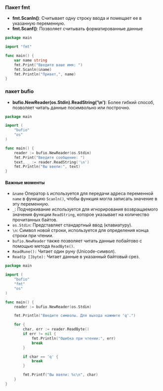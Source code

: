 ###  Пакет fmt

- **fmt.Scanln()**: Считывает одну строку ввода и помещает ее в указанную переменную.
- **fmt.Scanf()**: Позволяет считывать форматированные данные
```go
package main

import "fmt"

func main() {
    var name string
    fmt.Print("Введите ваше имя: ")
    fmt.Scanln(&name)
    fmt.Println("Привет,", name)
}
```

###  пакет bufio

- **bufio.NewReader(os.Stdin).ReadString('\n')**: Более гибкий способ, позволяет читать данные посимвольно или построчно.
```go
package main

import (
    "bufio"
    "os"
)

func main() {
    reader := bufio.NewReader(os.Stdin)
    fmt.Print("Введите сообщение: ")
    text, _ := reader.ReadString('\n')
    fmt.Println("Вы ввели:", text)
}
```

#### Важные моменты

- `&name` Оператор `&` используется для передачи адреса переменной `name` в функцию `Scanln()`, чтобы функция могла записать значение в эту переменную.
- `_`: Подчеркивание используется для игнорирования возвращаемого значения функции `ReadString`, которое указывает на количество прочитанных байтов.
- `os.Stdin`: Представляет стандартный ввод (клавиатуру).
- `\n`: Символ новой строки, используется для определения конца строки при чтении.
- `bufio.NewReader` также позволяет читать данные побайтово с помощью метода `ReadByte()`.
- `ReadRune():` Читает один руну (Unicode-символ).
- `Read(p []byte):` Читает данные в указанный байтовый срез.
```go
package main

import (
    "bufio"
    "fmt"
    "os"
)

func main() {
    reader := bufio.NewReader(os.Stdin)

    fmt.Println("Введите символы. Для выхода нажмите 'q'.")

    for {
        char, err := reader.ReadByte()
        if err != nil {
            fmt.Println("Ошибка при чтении:", err)
            break
        }

        if char == 'q' {
            break
        }

        fmt.Printf("Вы ввели: %c\n", char)
    }
}
```

